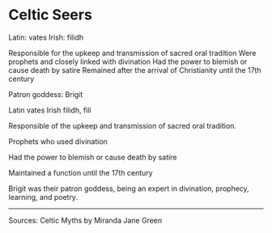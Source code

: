 # Celtic Seers
Latin: vates
Irish: filidh

Responsible for the upkeep and transmission of sacred oral tradition
Were prophets and closely linked with divination
Had the power to blemish or cause death by satire
Remained after the arrival of Christianity until the 17th century

Patron goddess: Brigit

Latin vates
Irish filidh, filí

Responsible of the upkeep and transmission of sacred oral tradition.

Prophets who used divination

Had the power to blemish or cause death by satire

Maintained a function until the 17th century

Brigit was their patron goddess, being an expert in divination, prophecy, learning, and poetry.




----------------------------------------------------------------------------------------------------------------------------------------------------------------
Sources:
	Celtic Myths by Miranda Jane Green



